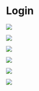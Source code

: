 # Login

![](https://github.com/IvanKeyiOS/Login/blob/self/1.png)

![](https://github.com/IvanKeyiOS/Login/blob/self/2.png)

![](https://github.com/IvanKeyiOS/Login/blob/self/3.png)

![](https://github.com/IvanKeyiOS/Login/blob/self/4.png)

![](https://github.com/IvanKeyiOS/Login/blob/self/5.png)

![](https://github.com/IvanKeyiOS/Login/blob/self/6.png)
